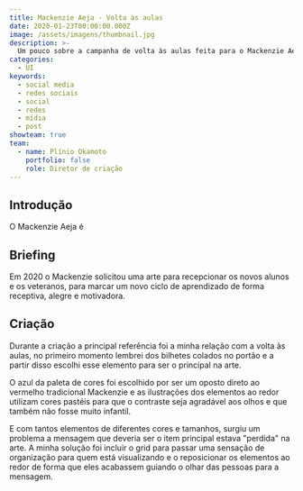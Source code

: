 ```yaml
---
title: Mackenzie Aeja - Volta às aulas
date: 2020-01-23T00:00:00.000Z
image: /assets/imagens/thumbnail.jpg
description: >-
  Um pouco sobre a campanha de volta às aulas feita para o Mackenzie Aeja.
categories:
  - UI
keywords:
  - social media
  - redes sociais
  - social
  - redes
  - mídia
  - post
showteam: true
team:
  - name: Plínio Okamoto
    portfolio: false
    role: Diretor de criação
---
```

## Introdução

O Mackenzie Aeja é

## Briefing

Em 2020 o Mackenzie solicitou uma arte para recepcionar os novos alunos e os veteranos, para marcar um novo ciclo de aprendizado de forma receptiva, alegre e motivadora.

## Criação

Durante a criação a principal referência foi a minha relação com a volta às aulas, no primeiro momento lembrei dos bilhetes colados no portão e a partir disso escolhi esse elemento para ser o principal na arte.

O azul da paleta de cores foi escolhido por ser um oposto direto ao vermelho tradicional Mackenzie e as ilustrações dos elementos ao redor utilizam cores pastéis para que o contraste seja agradável aos olhos e que também não fosse muito infantil.

E com tantos elementos de diferentes cores e tamanhos, surgiu um problema a mensagem que deveria ser o item principal estava "perdida" na arte.
A minha solução foi incluir o grid para passar uma sensação de organização para quem está visualizando e o reposicionar os elementos ao redor de forma que eles acabassem guiando o olhar das pessoas para a mensagem.
